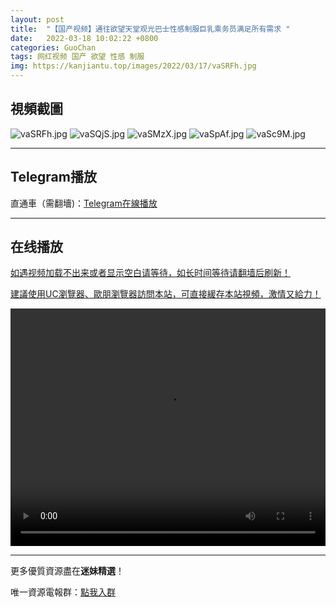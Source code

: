 ```yaml
---
layout: post
title:  "【国产视频】通往欲望天堂观光巴士性感制服巨乳乘务员满足所有需求 "
date:   2022-03-18 10:02:22 +0800
categories: GuoChan
tags: 网红视频 国产 欲望 性感 制服
img: https://kanjiantu.top/images/2022/03/17/vaSRFh.jpg
---
```



## 視頻截圖

![vaSRFh.jpg](https://kanjiantu.top/images/2022/03/17/vaSRFh.jpg)
![vaSQjS.jpg](https://kanjiantu.top/images/2022/03/17/vaSQjS.jpg)
![vaSMzX.jpg](https://kanjiantu.top/images/2022/03/17/vaSMzX.jpg)
![vaSpAf.jpg](https://kanjiantu.top/images/2022/03/17/vaSpAf.jpg)
![vaSc9M.jpg](https://kanjiantu.top/images/2022/03/17/vaSc9M.jpg)

* * *
## Telegram播放

直通車（需翻墻)：[Telegram在線播放](https://t.me/mimeijingxuan/175)

* * *
## 在线播放
<u>如遇视频加载不出来或者显示空白请等待，如长时间等待请翻墙后刷新！</u>

<u>建議使用UC瀏覽器、歐朋瀏覽器訪問本站，可直接緩存本站視頻，激情又給力！</u>
<center><video src="https://cdn.publer.io/uploads/tmp/1648488228-24763-0698-4412/d78b390abe620934ea8d100c2ed2a249.mp4" width="100%" height="380px" controls="controls"></video></center>

* * *
更多優質資源盡在**迷妹精選**！

唯一資源電報群：[點我入群](https://t.me/mimeijingxuan)


